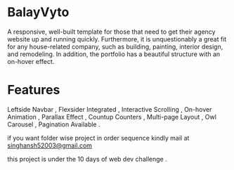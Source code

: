 # BalayVyto
A responsive, well-built template for those that need to get their agency website up and running quickly. Furthermore, it is unquestionably a great fit for any house-related company, such as building, painting, interior design, and remodeling. In addition, the portfolio has a beautiful structure with an on-hover effect. 
# Features 
Leftside Navbar ,
Flexsider Integrated ,
Interactive Scrolling ,
On-hover Animation ,
Parallax Effect ,
Countup Counters ,
Multi-page Layout ,
Owl Carousel ,
Pagination Available .

if you want folder wise project in order sequence kindly mail at singhansh52003@gmail.com

this project is under the 10 days of web dev challenge . 
